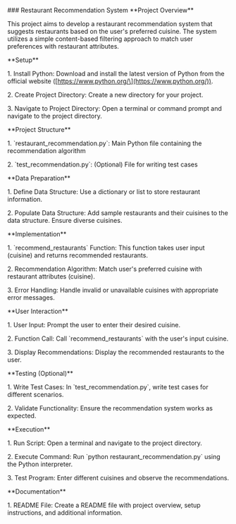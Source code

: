 \### Restaurant Recommendation System \*\*Project Overview\*\*

This project aims to develop a restaurant recommendation system that
suggests restaurants based on the user\'s preferred cuisine. The system
utilizes a simple content-based filtering approach to match user
preferences with restaurant attributes.

\*\*Setup\*\*

1\. Install Python: Download and install the latest version of Python
from the official website
(\[https://www.python.org/\](https://www.python.org/)).

2\. Create Project Directory: Create a new directory for your project.

3\. Navigate to Project Directory: Open a terminal or command prompt and
navigate to the project directory.

\*\*Project Structure\*\*

1\. \`restaurant_recommendation.py\`: Main Python file containing the
recommendation algorithm

2\. \`test_recommendation.py\`: (Optional) File for writing test cases

\*\*Data Preparation\*\*

1\. Define Data Structure: Use a dictionary or list to store restaurant
information.

2\. Populate Data Structure: Add sample restaurants and their cuisines
to the data structure. Ensure diverse cuisines.

\*\*Implementation\*\*

1\. \`recommend_restaurants\` Function: This function takes user input
(cuisine) and returns recommended restaurants.

2\. Recommendation Algorithm: Match user\'s preferred cuisine with
restaurant attributes (cuisine).

3\. Error Handling: Handle invalid or unavailable cuisines with
appropriate error messages.

\*\*User Interaction\*\*

1\. User Input: Prompt the user to enter their desired cuisine.

2\. Function Call: Call \`recommend_restaurants\` with the user\'s input
cuisine.

3\. Display Recommendations: Display the recommended restaurants to the
user.

\*\*Testing (Optional)\*\*

1\. Write Test Cases: In \`test_recommendation.py\`, write test cases
for different scenarios.

2\. Validate Functionality: Ensure the recommendation system works as
expected.

\*\*Execution\*\*

1\. Run Script: Open a terminal and navigate to the project directory.

2\. Execute Command: Run \`python restaurant_recommendation.py\` using
the Python interpreter.

3\. Test Program: Enter different cuisines and observe the
recommendations.

\*\*Documentation\*\*

1\. README File: Create a README file with project overview, setup
instructions, and additional information.
